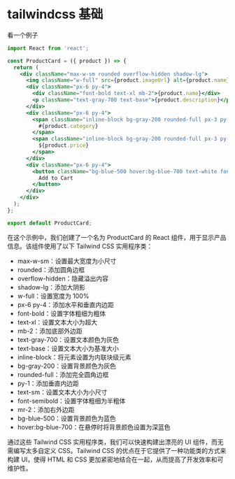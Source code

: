 <!--
 * @Author: shgopher shgopher@gmail.com
 * @Date: 2024-03-14 16:12:28
 * @LastEditors: shgopher shgopher@gmail.com
 * @LastEditTime: 2024-03-14 16:14:59
 * @FilePath: /TSFamily/tailwindcss/basic/README.md
 * @Description: 
 * 
 * Copyright (c) 2024 by shgopher, All Rights Reserved. 
-->
# tailwindcss 基础

看一个例子

```jsx
import React from 'react';

const ProductCard = ({ product }) => {
  return (
    <div className="max-w-sm rounded overflow-hidden shadow-lg">
      <img className="w-full" src={product.imageUrl} alt={product.name} />
      <div className="px-6 py-4">
        <div className="font-bold text-xl mb-2">{product.name}</div>
        <p className="text-gray-700 text-base">{product.description}</p>
      </div>
      <div className="px-6 py-4">
        <span className="inline-block bg-gray-200 rounded-full px-3 py-1 text-sm font-semibold text-gray-700 mr-2">
          #{product.category}
        </span>
        <span className="inline-block bg-gray-200 rounded-full px-3 py-1 text-sm font-semibold text-gray-700 mr-2">
          ${product.price}
        </span>
      </div>
      <div className="px-6 py-4">
        <button className="bg-blue-500 hover:bg-blue-700 text-white font-bold py-2 px-4 rounded">
          Add to Cart
        </button>
      </div>
    </div>
  );
};

export default ProductCard;
```

在这个示例中，我们创建了一个名为 ProductCard 的 React 组件，用于显示产品信息。该组件使用了以下 Tailwind CSS 实用程序类：

- max-w-sm：设置最大宽度为小尺寸
- rounded：添加圆角边框
- overflow-hidden：隐藏溢出内容
- shadow-lg：添加大阴影
- w-full：设置宽度为 100%
- px-6 py-4：添加水平和垂直内边距
- font-bold：设置字体粗细为粗体
- text-xl：设置文本大小为超大
- mb-2：添加底部外边距
- text-gray-700：设置文本颜色为灰色
- text-base：设置文本大小为基准大小
- inline-block：将元素设置为内联块级元素
- bg-gray-200：设置背景颜色为灰色
- rounded-full：添加完全圆角边框
- py-1：添加垂直内边距
- text-sm：设置文本大小为小尺寸
- font-semibold：设置字体粗细为半粗体
- mr-2：添加右外边距
- bg-blue-500：设置背景颜色为蓝色
- hover:bg-blue-700：在悬停时将背景颜色设置为深蓝色

通过这些 Tailwind CSS 实用程序类，我们可以快速构建出漂亮的 UI 组件，而无需编写太多自定义 CSS。Tailwind CSS 的优点在于它提供了一种功能类的方式来构建 UI，使得 HTML 和 CSS 更加紧密地结合在一起，从而提高了开发效率和可维护性。